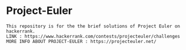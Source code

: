 # Project-Euler
    This repository is for the the brief solutions of Project Euler on hackerrank.
    LINK : https://www.hackerrank.com/contests/projecteuler/challenges
    MORE INFO ABOUT PROJECT-EULER : https://projecteuler.net/
